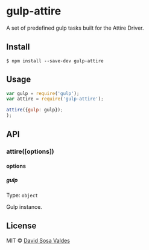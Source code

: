 # gulp-attire

A set of predefined gulp tasks built for the Attire Driver.

## Install

```
$ npm install --save-dev gulp-attire
```


## Usage

```js
var gulp = require('gulp');
var attire = require('gulp-attire');

attire({gulp: gulp});
);
```

## API

### attire([options])

#### options

##### gulp

Type: `object`<br>

Gulp instance.

## License

MIT © [David Sosa Valdes](https://github.com/davidsosavaldes)
